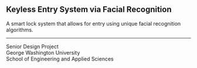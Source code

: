 Keyless Entry System via Facial Recognition
---------------------

A smart lock system that allows for entry using unique facial recognition algorithms. 


-------------------
Senior Design Project
<br>George Washington University
<br>School of Engineering and Applied Sciences


